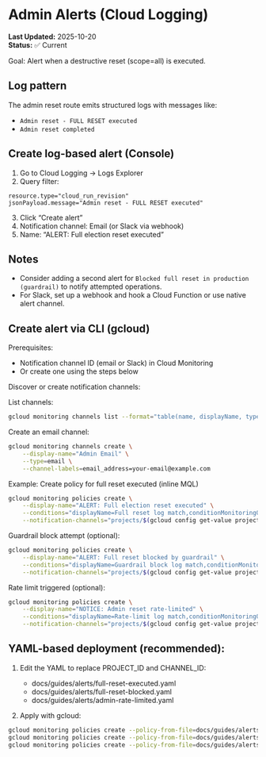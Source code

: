 # Admin Alerts (Cloud Logging)

**Last Updated:** 2025-10-20  
**Status:** ✅ Current

Goal: Alert when a destructive reset (scope=all) is executed.

## Log pattern
The admin reset route emits structured logs with messages like:
- `Admin reset - FULL RESET executed`
- `Admin reset completed`

## Create log-based alert (Console)
1. Go to Cloud Logging → Logs Explorer
2. Query filter:
```
resource.type="cloud_run_revision"
jsonPayload.message="Admin reset - FULL RESET executed"
```
3. Click “Create alert”
4. Notification channel: Email (or Slack via webhook)
5. Name: “ALERT: Full election reset executed”

## Notes
- Consider adding a second alert for `Blocked full reset in production (guardrail)` to notify attempted operations.
- For Slack, set up a webhook and hook a Cloud Function or use native alert channel.

## Create alert via CLI (gcloud)

Prerequisites:
- Notification channel ID (email or Slack) in Cloud Monitoring
- Or create one using the steps below

Discover or create notification channels:

List channels:
```bash
gcloud monitoring channels list --format="table(name, displayName, type)"
```

Create an email channel:
```bash
gcloud monitoring channels create \
	--display-name="Admin Email" \
	--type=email \
	--channel-labels=email_address=your-email@example.com
```

Example: Create policy for full reset executed (inline MQL)

```bash
gcloud monitoring policies create \
	--display-name="ALERT: Full election reset executed" \
	--conditions="displayName=Full reset log match,conditionMonitoringQueryLanguage=fetch cloud_run_revision | filter jsonPayload.message=\"Admin reset - FULL RESET executed\" | group_by [], [value:count()] | every 1m, duration=0s, comparison=COMPARISON_GT, thresholdValue=0" \
	--notification-channels="projects/$(gcloud config get-value project)/notificationChannels/YOUR_CHANNEL_ID"
```

Guardrail block attempt (optional):

```bash
gcloud monitoring policies create \
	--display-name="ALERT: Full reset blocked by guardrail" \
	--conditions="displayName=Guardrail block log match,conditionMonitoringQueryLanguage=fetch cloud_run_revision | filter jsonPayload.message=\"Blocked full reset in production (guardrail)\" | group_by [], [value:count()] | every 1m, duration=0s, comparison=COMPARISON_GT, thresholdValue=0" \
	--notification-channels="projects/$(gcloud config get-value project)/notificationChannels/YOUR_CHANNEL_ID"
```

Rate limit triggered (optional):

```bash
gcloud monitoring policies create \
	--display-name="NOTICE: Admin reset rate-limited" \
	--conditions="displayName=Rate-limit log match,conditionMonitoringQueryLanguage=fetch cloud_run_revision | filter jsonPayload.message=\"Admin reset rate-limited\" | group_by [], [value:count()] | every 5m, duration=0s, comparison=COMPARISON_GT, thresholdValue=0" \
	--notification-channels="projects/$(gcloud config get-value project)/notificationChannels/YOUR_CHANNEL_ID"
```

## YAML-based deployment (recommended):

1) Edit the YAML to replace PROJECT_ID and CHANNEL_ID:
	- docs/guides/alerts/full-reset-executed.yaml
	- docs/guides/alerts/full-reset-blocked.yaml
	- docs/guides/alerts/admin-rate-limited.yaml

2) Apply with gcloud:

```bash
gcloud monitoring policies create --policy-from-file=docs/guides/alerts/full-reset-executed.yaml
gcloud monitoring policies create --policy-from-file=docs/guides/alerts/full-reset-blocked.yaml
gcloud monitoring policies create --policy-from-file=docs/guides/alerts/admin-rate-limited.yaml
```
